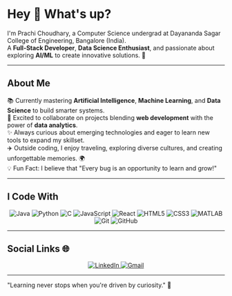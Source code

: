# Hey 👋 What's up?  

I'm Prachi Choudhary, a Computer Science undergrad at Dayananda Sagar College of Engineering, Bangalore (India).  
A **Full-Stack Developer**, **Data Science Enthusiast**, and passionate about exploring **AI/ML** to create innovative solutions. 🚀  

---

## About Me  
📚 Currently mastering **Artificial Intelligence**, **Machine Learning**, and **Data Science** to build smarter systems.  
🎯 Excited to collaborate on projects blending **web development** with the power of **data analytics**.  
✨ Always curious about emerging technologies and eager to learn new tools to expand my skillset.  
✈️ Outside coding, I enjoy traveling, exploring diverse cultures, and creating unforgettable memories. 🌍  
💡 Fun Fact: I believe that "Every bug is an opportunity to learn and grow!"  

---

## I Code With  
<p align="center">
  <img src="https://img.shields.io/badge/-Java-007396?logo=java&logoColor=white" alt="Java" />
  <img src="https://img.shields.io/badge/-Python-3776AB?logo=python&logoColor=white" alt="Python" />
  <img src="https://img.shields.io/badge/-C-A8B9CC?logo=c&logoColor=white" alt="C" />
  <img src="https://img.shields.io/badge/-JavaScript-F7DF1E?logo=javascript&logoColor=black" alt="JavaScript" />
  <img src="https://img.shields.io/badge/-React-61DAFB?logo=react&logoColor=black" alt="React" />
  <img src="https://img.shields.io/badge/-HTML5-E34F26?logo=html5&logoColor=white" alt="HTML5" />
  <img src="https://img.shields.io/badge/-CSS3-1572B6?logo=css3&logoColor=white" alt="CSS3" />
  <img src="https://img.shields.io/badge/-MATLAB-0076A8?logo=mathworks&logoColor=white" alt="MATLAB" />
  <img src="https://img.shields.io/badge/-Git-F05032?logo=git&logoColor=white" alt="Git" />
  <img src="https://img.shields.io/badge/-GitHub-181717?logo=github&logoColor=white" alt="GitHub" />
</p>  

---

## Social Links 🌐  
<p align="center">
  <a href="https://www.linkedin.com/in/prachi-c2004">
    <img src="https://img.shields.io/badge/-LinkedIn-0077B5?logo=linkedin&logoColor=white" alt="LinkedIn" />
  </a>
  <a href="mailto:prachichoudhary.0504@gmail.com">
    <img src="https://img.shields.io/badge/-Gmail-D14836?logo=gmail&logoColor=white" alt="Gmail" />
  </a>
</p>  

---

"Learning never stops when you're driven by curiosity." 🌟  

